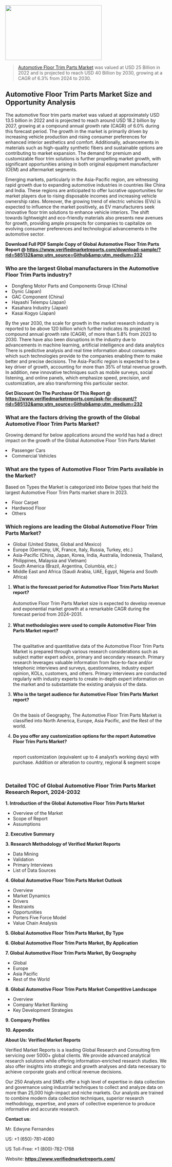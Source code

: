 
<img src="https://ffe5etoiles.com/wp-content/uploads/2024/12/MST1-300x171.png" alt="" width="300" height="171" class="alignnone size-medium wp-image-20088" /><blockquote><p><p><a href="https://www.verifiedmarketreports.com/download-sample/?rid=585132&utm_source=Github&utm_medium=232" target="_blank">Automotive Floor Trim Parts Market</a> was valued at USD 25 Billion in 2022 and is projected to reach USD 40 Billion by 2030, growing at a CAGR of 6.3% from 2024 to 2030.</p></blockquote><p><h2>Automotive Floor Trim Parts Market Size and Opportunity Analysis</h2><p>The automotive floor trim parts market was valued at approximately USD 13.5 billion in 2022 and is projected to reach around USD 18.2 billion by 2027, growing at a compound annual growth rate (CAGR) of 6.0% during this forecast period. The growth in the market is primarily driven by increasing vehicle production and rising consumer preferences for enhanced interior aesthetics and comfort. Additionally, advancements in materials such as high-quality synthetic fibers and sustainable options are contributing to market expansion. The demand for premium and customizable floor trim solutions is further propelling market growth, with significant opportunities arising in both original equipment manufacturer (OEM) and aftermarket segments.</p><p>Emerging markets, particularly in the Asia-Pacific region, are witnessing rapid growth due to expanding automotive industries in countries like China and India. These regions are anticipated to offer lucrative opportunities for market players due to rising disposable incomes and increasing vehicle ownership rates. Moreover, the growing trend of electric vehicles (EVs) is expected to influence the market positively, as EV manufacturers seek innovative floor trim solutions to enhance vehicle interiors. The shift towards lightweight and eco-friendly materials also presents new avenues for growth, providing ample prospects for companies to capitalize on evolving consumer preferences and technological advancements in the automotive sector.</p></p><p class=""><strong>Download Full PDF Sample Copy of Global Automotive Floor Trim Parts Report @ <a href="https://www.verifiedmarketreports.com/download-sample/?rid=585132&amp;utm_source=Github&amp;utm_medium=232" target="_blank">https://www.verifiedmarketreports.com/download-sample/?rid=585132&amp;utm_source=Github&amp;utm_medium=232</a></strong></p><h3 id="" class="">Who are the largest Global manufacturers in the Automotive Floor Trim Parts industry?</h3><p><li>Dongfeng Motor Parts and Components Group (China)</li><li> Dynic (Japan)</li><li> GAC Component (China)</li><li> Hayashi Telempu (Japan)</li><li> Kasahara Industry (Japan)</li><li> Kasai Kogyo (Japan)</li></p><div class=""><div class="" dir="" data-message-author-role="" data-message-id="" data-message-model-slug=""><div class=""><div class=""><div class=""><div class="" dir="" data-message-author-role="" data-message-id="" data-message-model-slug=""><div class=""><div class=""><p>By the year 2030, the scale for growth in the market research industry is reported to be above 120 billion which further indicates its projected compound annual growth rate (CAGR), of more than 5.8% from 2023 to 2030. There have also been disruptions in the industry due to advancements in machine learning, artificial intelligence and data analytics There is predictive analysis and real time information about consumers which such technologies provide to the companies enabling them to make better and precise decisions. The Asia-Pacific region is expected to be a key driver of growth, accounting for more than 35% of total revenue growth. In addition, new innovative techniques such as mobile surveys, social listening, and online panels, which emphasize speed, precision, and customization, are also transforming this particular sector.</p><p><strong>Get Discount On The Purchase Of This Report @&nbsp; <a href="https://www.verifiedmarketreports.com/ask-for-discount/?rid=585132&amp;utm_source=Github&amp;utm_medium=232" target="_blank">https://www.verifiedmarketreports.com/ask-for-discount/?rid=585132&amp;utm_source=Github&amp;utm_medium=232</a></strong></p></div></div></div></div></div></div></div></div><h3 id="" class="">What are the factors driving the growth of the Global Automotive Floor Trim Parts Market?</h3><p id="" class="">Growing demand for below applications around the world has had a direct impact on the growth of the Global Automotive Floor Trim Parts Market</p><p id="" class=""><li>Passenger Cars</li><li> Commercial Vehicles</li></p><h3 id="" class="">What are the types of Automotive Floor Trim Parts available in the Market?</h3><p id="" class="">Based on Types the Market is categorized into Below types that held the largest Automotive Floor Trim Parts market share In 2023.</p><p id="" class=""><li>Floor Carpet</li><li> Hardwood Floor</li><li> Others</li></p><h3 id="" class="">Which regions are leading the Global Automotive Floor Trim Parts Market?</h3><ul><li>Global (United States, Global and Mexico)</li><li>Europe (Germany, UK, France, Italy, Russia, Turkey, etc.)</li><li>Asia-Pacific (China, Japan, Korea, India, Australia, Indonesia, Thailand, Philippines, Malaysia and Vietnam)</li><li>South America (Brazil, Argentina, Columbia, etc.)</li><li>Middle East and Africa (Saudi Arabia, UAE, Egypt, Nigeria and South Africa)</li></ul><p><ol><li><strong>What is the forecast period for Automotive Floor Trim Parts Market report?<br /></strong><br /><span data-sheets-root="1" data-sheets-value="{&quot;1&quot;:2,&quot;2&quot;:&quot;XXXX size is expected to develop revenue and exponential market growth at a remarkable CAGR during the forecast period from 2024&ndash;2030.&quot;}" data-sheets-userformat="{&quot;2&quot;:12674,&quot;4&quot;:{&quot;1&quot;:2,&quot;2&quot;:16776960},&quot;10&quot;:2,&quot;11&quot;:0,&quot;15&quot;:&quot;Arial&quot;,&quot;16&quot;:12}">Automotive Floor Trim Parts Market size is expected to develop revenue and exponential market growth at a remarkable CAGR during the forecast period from 2024&ndash;2031.</span><br /><br /></li><li><strong>What methodologies were used to compile Automotive Floor Trim Parts Market report?<br /><br /></strong><p>The qualitative and quantitative data of the&nbsp;Automotive Floor Trim Parts Market is prepared through various research considerations such as subject matter expert advice, primary and secondary research. Primary research leverages valuable information from face-to-face and/or telephonic interviews and surveys, questionnaires, industry expert opinion, KOLs, customers, and others. Primary interviews are conducted regularly with industry experts to create in-depth expert information on the market and to substantiate the existing analysis of the data.&nbsp;</p></li><li><strong>Who is the target audience for Automotive Floor Trim Parts Market report?<br /><br /></strong><p>On the basis of Geography, The&nbsp;Automotive Floor Trim Parts Market is classified into North America, Europe, Asia Pacific, and the Rest of the world.</p></li><li><strong>Do you offer any customization options for the report Automotive Floor Trim Parts Market?<br /><br /></strong><p>report customization (equivalent up to 4 analyst&rsquo;s working days) with purchase. Addition or alteration to country, regional &amp; segment scope</p><p>&nbsp;</p></li></ol></p><h3 id="" class="">Detailed TOC of Global Automotive Floor Trim Parts Market Research Report, 2024-2032</h3><p id="" class=""><strong>1. Introduction of the Global Automotive Floor Trim Parts Market</strong></p><ul><li>Overview of the Market</li><li>Scope of Report</li><li>Assumptions</li></ul><p id="" class=""><strong>2. Executive Summary</strong></p><p id="" class=""><strong>3. Research Methodology of&nbsp;Verified Market Reports</strong></p><ul><li>Data Mining</li><li>Validation</li><li>Primary Interviews</li><li>List of Data Sources</li></ul><p id="" class=""><strong>4. Global Automotive Floor Trim Parts Market Outlook</strong></p><ul><li>Overview</li><li>Market Dynamics</li><li>Drivers</li><li>Restraints</li><li>Opportunities</li><li>Porters Five Force Model</li><li>Value Chain Analysis</li></ul><p id="" class=""><strong>5. Global Automotive Floor Trim Parts Market, By&nbsp;Type</strong></p><p id="" class=""><strong>6. Global Automotive Floor Trim Parts Market, By Application</strong></p><p id="" class=""><strong>7. Global Automotive Floor Trim Parts Market, By Geography</strong></p><ul><li>Global</li><li>Europe</li><li>Asia Pacific</li><li>Rest of the World</li></ul><p id="" class=""><strong>8. Global Automotive Floor Trim Parts Market Competitive Landscape</strong></p><ul><li>Overview</li><li>Company Market Ranking</li><li>Key Development Strategies</li></ul><p id="" class=""><strong>9. Company Profiles</strong></p><p id="" class=""><strong>10. Appendix</strong></p><p id="" class=""><strong>About Us: Verified Market Reports</strong></p><p id="" class="">Verified Market Reports is a leading Global Research and Consulting firm servicing over 5000+ global clients. We provide advanced analytical research solutions while offering information-enriched research studies. We also offer insights into strategic and growth analyses and data necessary to achieve corporate goals and critical revenue decisions.</p><p id="" class="">Our 250 Analysts and SMEs offer a high level of expertise in data collection and governance using industrial techniques to collect and analyze data on more than 25,000 high-impact and niche markets. Our analysts are trained to combine modern data collection techniques, superior research methodology, expertise, and years of collective experience to produce informative and accurate research.</p><p id="" class=""><strong>Contact us:</strong></p><p id="" class="">Mr. Edwyne Fernandes</p><p id="" class="">US: +1 (650)-781-4080</p><p id="" class="">US Toll-Free: +1 (800)-782-1768</p><p id="" class="">Website: <a target="" data-test-app-aware-link=""><strong>https://www.verifiedmarketreports.com/</strong></a></p>
